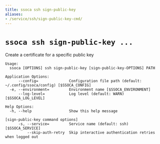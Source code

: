 ```yaml
---
title: ssoca ssh sign-public-key
aliases:
- /service/ssh/sign-public-key-cmd/
---
```


# `ssoca ssh sign-public-key ...`

Create a certificate for a specific public key

    Usage:
      ssoca [OPTIONS] ssh sign-public-key [sign-public-key-OPTIONS] PATH

    Application Options:
          --config=              Configuration file path (default: ~/.config/ssoca/config) [$SSOCA_CONFIG]
      -e, --environment=         Environment name [$SSOCA_ENVIRONMENT]
          --log-level=           Log level (default: WARN) [$SSOCA_LOG_LEVEL]

    Help Options:
      -h, --help                 Show this help message

    [sign-public-key command options]
          -s, --service=         Service name (default: ssh) [$SSOCA_SERVICE]
              --skip-auth-retry  Skip interactive authentication retries when logged out
